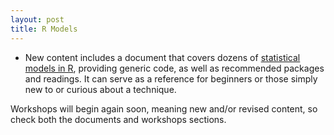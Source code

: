 ```yaml
---
layout: post
title: R Models
---
```


- New content includes a document that covers dozens of [statistical models in R](https://m-clark.github.io/R-models), providing generic code, as well as recommended packages and readings.  It can serve as a reference for beginners or those simply new to or curious about a technique.

Workshops will begin again soon, meaning new and/or revised content, so check both the documents and workshops sections.